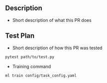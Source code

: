 ## Description

- Short description of what this PR does

## Test Plan

- Short description of how this PR was tested

```bash
pytest path/to/test.py
```

- Training command

```bash
ml train config/task_config.yaml
```